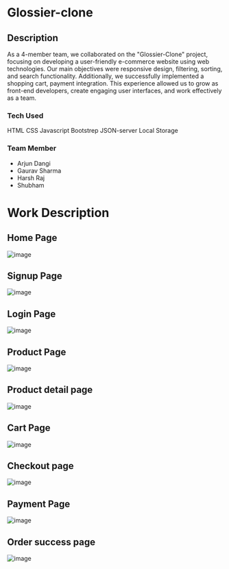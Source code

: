# Glossier-clone


## Description 
As a 4-member team, we collaborated on the "Glossier-Clone" project, focusing on developing a user-friendly e-commerce website using web technologies. Our main objectives were responsive design, filtering, sorting, and search functionality. Additionally, we successfully implemented a shopping cart, payment integration. This experience allowed us to grow as front-end developers, create engaging user interfaces, and work effectively as a team.

### Tech Used
HTML
CSS
Javascript
Bootstrep
JSON-server
Local Storage

### Team Member
- Arjun Dangi
- Gaurav Sharma
- Harsh Raj
- Shubham

# Work Description

## Home Page
![image](https://github.com/arjundangi01/Glossier-clone/assets/135942012/ace8bad3-fcfb-40c5-97b5-86c659dc2fe1)

## Signup Page
![image](https://github.com/arjundangi01/Glossier-clone/assets/135942012/0385fdb0-eecb-4ce9-8514-d8f6b38c6501)

## Login Page
![image](https://github.com/arjundangi01/Glossier-clone/assets/135942012/e7ae6e4e-6756-4d0f-af3f-75dabcd16f04)

## Product Page
![image](https://github.com/arjundangi01/Glossier-clone/assets/135942012/2e1da480-d820-4b7d-a0c0-4e63a934e9e4)

## Product detail page
![image](https://github.com/arjundangi01/Glossier-clone/assets/135942012/452eefb3-caae-4bb0-8fc7-cbcdde4c2ab0)

## Cart Page
![image](https://github.com/arjundangi01/Glossier-clone/assets/135942012/1c4545b1-dc8c-401e-94ac-92289e22ef12)

## Checkout page
![image](https://github.com/arjundangi01/Glossier-clone/assets/135942012/3dd2fdb1-5812-4918-89b7-2b25ebf28fc9)

## Payment Page
![image](https://github.com/arjundangi01/Glossier-clone/assets/135942012/ff7d72fb-c14b-4cc9-bf1b-ed0b07dc698d)

## Order success page
![image](https://github.com/arjundangi01/Glossier-clone/assets/135942012/112f0a46-8d47-4078-88c3-44a2003fb831)









